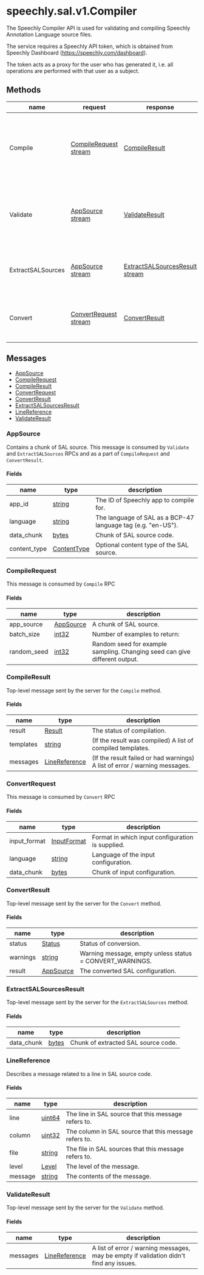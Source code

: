 
<a name="speechly.sal.v1.Compiler"></a>
# speechly.sal.v1.Compiler

The Speechly Compiler API is used for validating and compiling Speechly Annotation Language source files.

The service requires a Speechly API token, which is obtained from Speechly Dashboard (https://speechly.com/dashboard).

The token acts as a proxy for the user who has generated it,
i.e. all operations are performed with that user as a subject.

## Methods

| name | request | response | description |
| ---- | ------- | -------- | ----------- |
| Compile | [CompileRequest stream](#speechly.sal.v1.CompileRequest) | [CompileResult](#speechly.sal.v1.CompileResult) | Compiles the SAL source and returns compiled templates and / or any compilation errors and warnings. |
| Validate | [AppSource stream](#speechly.sal.v1.AppSource) | [ValidateResult](#speechly.sal.v1.ValidateResult) | Validates the SAL source and returns compilation notices / warnings and errors, if any. |
| ExtractSALSources | [AppSource stream](#speechly.sal.v1.AppSource) | [ExtractSALSourcesResult stream](#speechly.sal.v1.ExtractSALSourcesResult) | Extracts raw, not compiled SAL templates from the SAL source. |
| Convert | [ConvertRequest stream](#speechly.sal.v1.ConvertRequest) | [ConvertResult](#speechly.sal.v1.ConvertResult) | Converts an input configuration (e.g. Alexa) to SAL format |

## Messages

- [AppSource](#speechly.sal.v1.AppSource)
- [CompileRequest](#speechly.sal.v1.CompileRequest)
- [CompileResult](#speechly.sal.v1.CompileResult)
- [ConvertRequest](#speechly.sal.v1.ConvertRequest)
- [ConvertResult](#speechly.sal.v1.ConvertResult)
- [ExtractSALSourcesResult](#speechly.sal.v1.ExtractSALSourcesResult)
- [LineReference](#speechly.sal.v1.LineReference)
- [ValidateResult](#speechly.sal.v1.ValidateResult)


<a name="speechly.sal.v1.AppSource"></a>
### AppSource

Contains a chunk of SAL source.
This message is consumed by `Validate` and `ExtractSALSources` RPCs and
as a part of `CompileRequest` and `ConvertResult`.

#### Fields

| name | type | description |
| ---- | ---- | ----------- |
| app_id | [string](#string) | The ID of Speechly app to compile for. |
| language | [string](#string) | The language of SAL as a BCP-47 language tag (e.g. "en-US"). |
| data_chunk | [bytes](#bytes) | Chunk of SAL source code. |
| content_type | [ContentType](#speechly.sal.v1.AppSource.ContentType) | Optional content type of the SAL source. |


<a name="speechly.sal.v1.CompileRequest"></a>
### CompileRequest

This message is consumed by `Compile` RPC

#### Fields

| name | type | description |
| ---- | ---- | ----------- |
| app_source | [AppSource](#speechly.sal.v1.AppSource) | A chunk of SAL source. |
| batch_size | [int32](#int32) | Number of examples to return: |
| random_seed | [int32](#int32) | Random seed for example sampling. Changing seed can give different output. |


<a name="speechly.sal.v1.CompileResult"></a>
### CompileResult

Top-level message sent by the server for the `Compile` method.

#### Fields

| name | type | description |
| ---- | ---- | ----------- |
| result | [Result](#speechly.sal.v1.CompileResult.Result) | The status of compilation. |
| templates | [string](#string) | (If the result was compiled) A list of compiled templates. |
| messages | [LineReference](#speechly.sal.v1.LineReference) | (If the result failed or had warnings) A list of error / warning messages. |


<a name="speechly.sal.v1.ConvertRequest"></a>
### ConvertRequest

This message is consumed by `Convert` RPC

#### Fields

| name | type | description |
| ---- | ---- | ----------- |
| input_format | [InputFormat](#speechly.sal.v1.ConvertRequest.InputFormat) | Format in which input configuration is supplied. |
| language | [string](#string) | Language of the input configuration. |
| data_chunk | [bytes](#bytes) | Chunk of input configuration. |


<a name="speechly.sal.v1.ConvertResult"></a>
### ConvertResult

Top-level message sent by the server for the `Convert` method.

#### Fields

| name | type | description |
| ---- | ---- | ----------- |
| status | [Status](#speechly.sal.v1.ConvertResult.Status) | Status of conversion. |
| warnings | [string](#string) | Warning message, empty unless status = CONVERT_WARNINGS. |
| result | [AppSource](#speechly.sal.v1.AppSource) | The converted SAL configuration. |


<a name="speechly.sal.v1.ExtractSALSourcesResult"></a>
### ExtractSALSourcesResult

Top-level message sent by the server for the `ExtractSALSources` method.

#### Fields

| name | type | description |
| ---- | ---- | ----------- |
| data_chunk | [bytes](#bytes) | Chunk of extracted SAL source code. |


<a name="speechly.sal.v1.LineReference"></a>
### LineReference

Describes a message related to a line in SAL source code.

#### Fields

| name | type | description |
| ---- | ---- | ----------- |
| line | [uint64](#uint64) | The line in SAL source that this message refers to. |
| column | [uint32](#uint32) | The column in SAL source that this message refers to. |
| file | [string](#string) | The file in SAL sources that this message refers to. |
| level | [Level](#speechly.sal.v1.LineReference.Level) | The level of the message. |
| message | [string](#string) | The contents of the message. |


<a name="speechly.sal.v1.ValidateResult"></a>
### ValidateResult

Top-level message sent by the server for the `Validate` method.

#### Fields

| name | type | description |
| ---- | ---- | ----------- |
| messages | [LineReference](#speechly.sal.v1.LineReference) | A list of error / warning messages, may be empty if validation didn't find any issues. |



